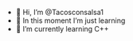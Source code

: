 - 👋 Hi, I’m @Tacosconsalsa1
- 👀 In this moment I’m just learning 
- 🌱 I’m currently learning C++ 

<!---
Tacosconsalsa1/Tacosconsalsa1 is a ✨ special ✨ repository because its `README.md` (this file) appears on your GitHub profile.
You can click the Preview link to take a look at your changes.
--->
